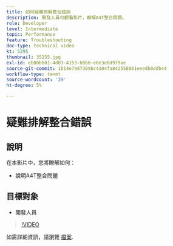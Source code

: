 ```yaml
---
title: 如何疑難排解整合錯誤
description: 開發人員可觀看影片，瞭解A4T整合問題。
role: Developer
level: Intermediate
topic: Performance
feature: Troubleshooting
doc-type: technical video
kt: 5395
thumbnail: 35155.jpg
exl-id: eb00bb01-4d03-4153-b866-e6e3e8d979ae
source-git-commit: 1b14e7987309bc4104fa842558861eeedb0ddb44
workflow-type: tm+mt
source-wordcount: '39'
ht-degree: 5%

---
```


# 疑難排解整合錯誤

## 說明

在本影片中，您將瞭解如何：

* 說明A4T整合問題

## 目標對象

* 開發人員

>[!VIDEO](https://video.tv.adobe.com/v/35155/?quality=12)

如需詳細資訊，請瀏覽 [檔案](https://experienceleague.adobe.com/docs/target/using/integrate/a4t/troubleshoot-a4t/a4t-troubleshooting.html?lang=en).
